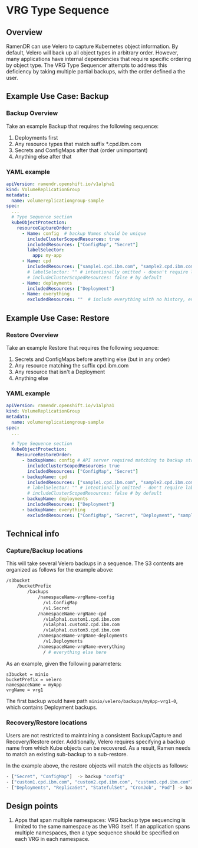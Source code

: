 # VRG Type Sequence

## Overview

RamenDR can use Velero to capture Kubernetes object information. By default,
Velero will back up all object types in arbitrary order. However, many
applications have internal dependencies that require specific ordering by
object type. The VRG Type Sequencer attempts to address this deficiency by
taking multiple partial backups, with the order defined a the user.

## Example Use Case: Backup

### Backup Overview

Take an example Backup that requires the following sequence:

1) Deployments first
2) Any resource types that match suffix *.cpd.ibm.com
3) Secrets and ConfigMaps after that (order unimportant)
4) Anything else after that

### YAML example

```yaml
apiVersion: ramendr.openshift.io/v1alpha1
kind: VolumeReplicationGroup
metadata:
  name: volumereplicationgroup-sample
spec:
  ...
  # Type Sequence section
  kubeObjectProtection:
    resourceCaptureOrder:
      - Name: config  # backup Names should be unique
        includeClusterScopedResources: true
        includedResources: ["ConfigMap", "Secret"]
        labelSelector:
          app: my-app
      - Name: cpd
        includedResources: ["sample1.cpd.ibm.com", "sample2.cpd.ibm.com", "sample3.cpd.ibm.com"]
        # labelSelector: "" # intentionally omitted - doesn't require label match
        # includeClusterScopedResources: false # by default
      - Name: deployments
        includedResources: ["Deployment"]
      - Name: everything
        excludedResources: ""  # include everything with no history, even resources in other backups
```

## Example Use Case: Restore

### Restore Overview

Take an example Restore that requires the following sequence:

1) Secrets and ConfigMaps before anything else (but in any order)
2) Any resource matching the suffix cpd.ibm.com
3) Any resource that isn't a Deployment
4) Anything else

### YAML example

```yaml
apiVersion: ramendr.openshift.io/v1alpha1
kind: VolumeReplicationGroup
metadata:
  name: volumereplicationgroup-sample
spec:
  ...

  # Type Sequence section
  KubeObjectProtection:
    ResourceRestoreOrder:
      - backupName: config # API server required matching to backup struct
        includeClusterScopedResources: true
        includedResources: ["ConfigMap", "Secret"]
      - backupName: cpd
        includedResources: ["sample1.cpd.ibm.com", "sample2.cpd.ibm.com", "sample3.cpd.ibm.com"]
        # labelSelector: "" # intentionally omitted - don't require label match
        # includeClusterScopedResources: false # by default
      - backupName: deployments
        includedResources: ["Deployment"]
      - backupName: everything
        excludedResources: ["ConfigMap", "Secret", "Deployment", "sample1.cpd.ibm.com", "sample2.cpd.ibm.com", "sample3.cpd.ibm.com"]  # don't restore again
```

## Technical info

### Capture/Backup locations

This will take several Velero backups in a sequence. The S3 contents are
organized as follows for the example above:

```bash
/s3bucket
    /bucketPrefix
        /backups
            /namespaceName-vrgName-config
              /v1.ConfigMap
              /v1.Secret
            /namespaceName-vrgName-cpd
              /v1alpha1.custom1.cpd.ibm.com
              /v1alpha1.custom2.cpd.ibm.com
              /v1alpha1.custom3.cpd.ibm.com
            /namespaceName-vrgName-deployments
              /v1.Deployments
            /namespaceName-vrgName-everything
              / # everything else here
```

As an example, given the following parameters:

```
s3bucket = minio
bucketPrefix = velero
namespaceName = myApp
vrgName = vrg1
```

The first backup would have path `minio/velero/backups/myApp-vrg1-0`, which
contains Deployment backups.

### Recovery/Restore locations

Users are not restricted to maintaining a consistent Backup/Capture and
Recovery/Restore order. Additionally, Velero requires specifying a backup name
from which Kube objects can be recovered. As a result, Ramen needs to match
an existing sub-backup to a sub-restore.

In the example above, the restore objects will match the objects as follows:

```bash
- ["Secret", "ConfigMap"]  -> backup "config"
- ["custom1.cpd.ibm.com", "custom2.cpd.ibm.com", "custom3.cpd.ibm.com"]  -> backup "cpd"
- ["Deployments", "ReplicaSet", "StatefulSet", "CronJob", "Pod"] -> backups "deployments" and "everything"
```

## Design points

1. Apps that span multiple namespaces: VRG backup type sequencing is limited
   to the same namespace as the VRG itself. If an application spans multiple
   namespaces, then a type sequence should be specified on each VRG in each
   namespace.
